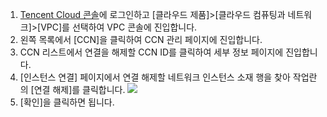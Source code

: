 1. [Tencent Cloud 콘솔](https://console.cloud.tencent.com/)에 로그인하고 [클라우드 제품]>[클라우드 컴퓨팅과 네트워크]>[VPC]를 선택하여 VPC 콘솔에 진입합니다.
2. 왼쪽 목록에서 [CCN]을 클릭하여 CCN 관리 페이지에 진입합니다.
3. CCN 리스트에서 연결을 해제할 CCN ID를 클릭하여 세부 정보 페이지에 진입합니다.
4. [인스턴스 연결] 페이지에서 연결 해제할 네트워크 인스턴스 소재 행을 찾아 작업란의 [연결 해제]를 클릭합니다. 
 ![](https://main.qcloudimg.com/raw/535ea367eab4930e22b8191d801bb21c.png)
5. [확인]을 클릭하면 됩니다.
